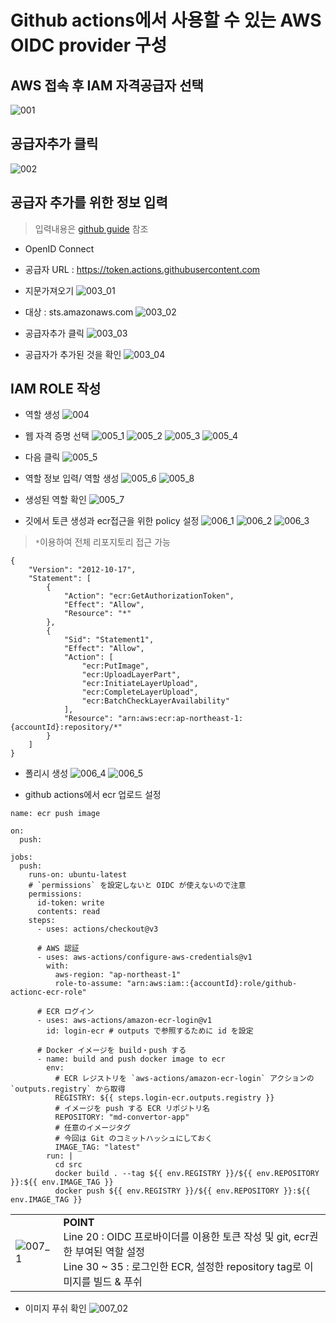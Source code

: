 # Github actions에서 사용할 수 있는 AWS OIDC provider 구성





## AWS 접속 후 IAM 자격공급자 선택

![001](../../images/Git/OIDC_provider/001_iamprovider.png)

## 공급자추가 클릭
![002](../../images/Git/OIDC_provider/002_addprovider.png)

## 공급자 추가를 위한 정보 입력


> 입력내용은 [github guide](https://docs.github.com/ko/actions/deployment/security-hardening-your-deployments/configuring-openid-connect-in-amazon-web-services) 참조

- OpenID Connect
- 공급자 URL : https://token.actions.githubusercontent.com
- 지문가져오기
![003_01](../../images/Git/OIDC_provider/003_01.png)

- 대상 : sts.amazonaws.com
![003_02](../../images/Git/OIDC_provider/003_02.png)

- 공급자추가 클릭
![003_03](../../images/Git/OIDC_provider/003_03.png)

- 공급자가 추가된 것을 확인
![003_04](../../images/Git/OIDC_provider/003_04.png)

## IAM ROLE 작성

- 역할 생성
![004](../../images/Git/OIDC_provider/004_createiamrole.png)

- 웹 자격 증명 선택
![005_1](../../images/Git/OIDC_provider/005_01.png)
![005_2](../../images/Git/OIDC_provider/005_02.png)
![005_3](../../images/Git/OIDC_provider/005_03.png)
![005_4](../../images/Git/OIDC_provider/005_04.png)
- 다음 클릭
![005_5](../../images/Git/OIDC_provider/005_05.png)
- 역할 정보 입력/ 역할 생성
![005_6](../../images/Git/OIDC_provider/005_06.png)
![005_8](../../images/Git/OIDC_provider/005_08.png)

- 생성된 역할 확인
![005_7](../../images/Git/OIDC_provider/005_07.png)

- 깃에서 토큰 생성과 ecr접근을 위한 policy 설정
![006_1](../../images/Git/OIDC_provider/006_01.png)
![006_2](../../images/Git/OIDC_provider/006_02.png)
![006_3](../../images/Git/OIDC_provider/006_03.png)
> `*`이용하여 전체 리포지토리 접근 가능
```
{
	"Version": "2012-10-17",
	"Statement": [
		{
			"Action": "ecr:GetAuthorizationToken",
			"Effect": "Allow",
			"Resource": "*"
		},
		{
			"Sid": "Statement1",
			"Effect": "Allow",
			"Action": [
				"ecr:PutImage",
				"ecr:UploadLayerPart",
				"ecr:InitiateLayerUpload",
				"ecr:CompleteLayerUpload",
				"ecr:BatchCheckLayerAvailability"
			],
			"Resource": "arn:aws:ecr:ap-northeast-1:{accountId}:repository/*"
		}
	]
}
```
- 폴리시 생성
![006_4](../../images/Git/OIDC_provider/006_04.png)
![006_5](../../images/Git/OIDC_provider/006_05.png)

- github actions에서 ecr 업로드 설정
```
name: ecr push image

on:
  push:

jobs:
  push:
    runs-on: ubuntu-latest
    # `permissions` を設定しないと OIDC が使えないので注意
    permissions:
      id-token: write
      contents: read
    steps:
      - uses: actions/checkout@v3

      # AWS 認証
      - uses: aws-actions/configure-aws-credentials@v1
        with:
          aws-region: "ap-northeast-1"
          role-to-assume: "arn:aws:iam::{accountId}:role/github-actionc-ecr-role"

      # ECR ログイン
      - uses: aws-actions/amazon-ecr-login@v1
        id: login-ecr # outputs で参照するために id を設定

      # Docker イメージを build・push する
      - name: build and push docker image to ecr
        env:
          # ECR レジストリを `aws-actions/amazon-ecr-login` アクションの `outputs.registry` から取得
          REGISTRY: ${{ steps.login-ecr.outputs.registry }}
          # イメージを push する ECR リポジトリ名
          REPOSITORY: "md-convertor-app"
          # 任意のイメージタグ
          # 今回は Git のコミットハッシュにしておく
          IMAGE_TAG: "latest"
        run: |
          cd src
          docker build . --tag ${{ env.REGISTRY }}/${{ env.REPOSITORY }}:${{ env.IMAGE_TAG }}
          docker push ${{ env.REGISTRY }}/${{ env.REPOSITORY }}:${{ env.IMAGE_TAG }}
```
| | |
| --- | --- |
| ![007_1](../../images/Git/OIDC_provider/007_01.png) | **POINT** <br> Line 20 : OIDC 프로바이더를 이용한 토큰 작성 및 git, ecr권한 부여된 역할 설정 <br> Line 30 ~ 35 : 로그인한 ECR, 설정한 repository tag로 이미지를 빌드 & 푸쉬 |

- 이미지 푸쉬 확인
![007_02](../../images/Git/OIDC_provider/007_02.png)